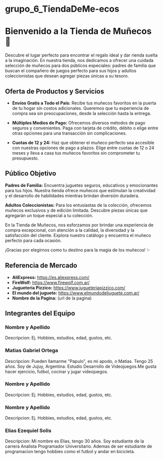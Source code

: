 # grupo_6_TiendaDeMe-ecos
# Bienvenido a la Tienda de Muñecos 🎉

Descubre el lugar perfecto para encontrar el regalo ideal y dar rienda suelta a la imaginación. En nuestra tienda, nos dedicamos a ofrecer una cuidada selección de muñecos para dos públicos especiales: padres de familia que buscan el compañero de juegos perfecto para sus hijos y adultos coleccionistas que desean agregar piezas únicas a su tesoro.

## Oferta de Productos y Servicios

- **Envíos Gratis a Todo el País:** Recibe tus muñecos favoritos en la puerta de tu hogar sin costos adicionales. Queremos que tu experiencia de compra sea sin preocupaciones, desde la selección hasta la entrega.

- **Múltiples Medios de Pago:** Ofrecemos diversos métodos de pago seguros y convenientes. Paga con tarjeta de crédito, débito o elige entre otras opciones para una transacción sin complicaciones.

- **Cuotas de 12 y 24:** Haz que obtener el muñeco perfecto sea accesible con nuestras opciones de pago a plazos. Elige entre cuotas de 12 o 24 meses y lleva a casa tus muñecos favoritos sin comprometer tu presupuesto.

## Público Objetivo

**Padres de Familia:** Encuentra juguetes seguros, educativos y emocionantes para tus hijos. Nuestra tienda ofrece muñecos que estimulan la creatividad y el desarrollo de habilidades mientras brindan diversión duradera.

**Adultos Coleccionistas:** Para los entusiastas de la colección, ofrecemos muñecos exclusivos y de edición limitada. Descubre piezas únicas que agregarán un toque especial a tu colección.

En la Tienda de Muñecos, nos esforzamos por brindar una experiencia de compra excepcional, con atención a la calidad, la diversidad y la satisfacción del cliente. Explora nuestro catálogo y encuentra el muñeco perfecto para cada ocasión.

¡Gracias por elegirnos como tu destino para la magia de los muñecos! ✨

## Referencia de Mercado

- **AliExpress:** https://es.aliexpress.com/
- **FireWolf:** https://www.firewolf.com.ar/
- **Jugueteria Pizzico:** https://www.jugueteriapizzico.com/
- **El mundo del juguete:** https://www.elmundodeljuguete.com.ar/
- **Nombre de la Pagina:** (url de la pagina)

## Integrantes del Equipo
 
 <h3>Nombre y Apellido</h3>
  Descripcion: Ej. Hobbies, estudios, edad, gustos, etc.

 <h3>Matias Gabriel Ortega</h3>
  Descripcion: Pueden llamarme "Papulo", es mi apodo, o Matias. Tengo 25 años. Soy de Jujuy, Argentina. Estudio Desarrollo de Videojuegos.Me gusta hacer ejercicio, futbol, cocinar y jugar videojuegos.  

 <h3>Nombre y Apellido</h3>
  Descripcion: Ej. Hobbies, estudios, edad, gustos, etc.

 <h3>Nombre y Apellido</h3>
  Descripcion: Ej. Hobbies, estudios, edad, gustos, etc.

 <h3>Elias Ezequiel Solis</h3>
  Descripcion: Mi nombre es Elias, tengo 30 años. Soy estudiante de la carrera Analista Programador Universitario. Ademas de ser estudiante de programacion tengo hobbies como el futbol y andar en bicicleta. 
